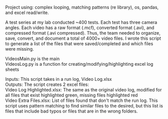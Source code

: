 Project using: complex looping, matching patterns (re library), os, pandas, and excel read/write. 

A test series at my lab conducted ~400 tests. Each test has three camera angles. Each video has a raw format (.mcf), converted format (.avi), and compressed format (.avi compressed). Thus, the team needed to organize, save, convert, and document a total of 4000+ video files. I wrote this script to generate a list of the files that were saved/completed and which files were missing. 

VideosMain.py is the main <br>
VideosLog.py is a function for creating/modifying/highlighting excel log sheets <br>

Inputs: This script takes in a run log, Video Log.xlsx <br>
Outputs: The script creates 2 excel files:  <br>
    &#9; Video Log Highlighted.xlsx: The same as the original video log, modified for all files that exist highlighted green, missing files highlighted red <br>
    &#9; Video Extra Files.xlsx: List of files found that don't match the run log. This script uses pattern matching to find similar files to the desired, but this list is files that include bad typos or files that are in the wrong folders.
